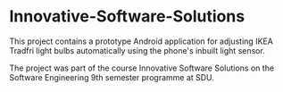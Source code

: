 # Innovative-Software-Solutions
This project contains a prototype Android application for adjusting IKEA Tradfri light bulbs automatically using the phone's inbuilt light sensor.

The project was part of the course Innovative Software Solutions on the Software Engineering 9th semester programme at SDU.
